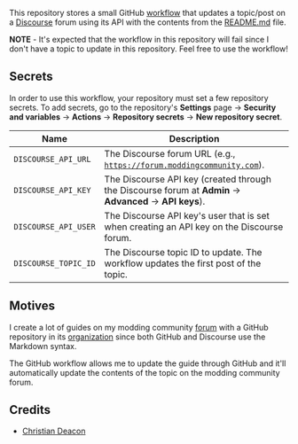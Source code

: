 This repository stores a small GitHub [workflow](./.github/workflows/discourse_topic_update.yml) that updates a topic/post on a [Discourse](https://www.discourse.org/) forum using its API with the contents from the [README.md](./README.md) file.

**NOTE** - It's expected that the workflow in this repository will fail since I don't have a topic to update in this repository. Feel free to use the workflow!

## Secrets
In order to use this workflow, your repository must set a few repository secrets. To add secrets, go to the repository's **Settings** page -> **Security and variables** -> **Actions** -> **Repository secrets** -> **New repository secret**.

| Name | Description |
| ---- | ----------- |
| `DISCOURSE_API_URL` | The Discourse forum URL (e.g., [`https://forum.moddingcommunity.com`](https://forum.moddingcommunity.com)). |
| `DISCOURSE_API_KEY` | The Discourse API key (created through the Discourse forum at **Admin** -> **Advanced** -> **API keys**). |
| `DISCOURSE_API_USER` | The Discourse API key's user that is set when creating an API key on the Discourse forum. |
| `DISCOURSE_TOPIC_ID` | The Discourse topic ID to update. The workflow updates the first post of the topic. |

## Motives
I create a lot of guides on my modding community [forum](https://forum.moddingcommunity.com) with a GitHub repository in its [organization](https://github.com/modcommunity) since both GitHub and Discourse use the Markdown syntax.

The GitHub workflow allows me to update the guide through GitHub and it'll automatically update the contents of the topic on the modding community forum.

## Credits
* [Christian Deacon](https://github.com/gamemann)
